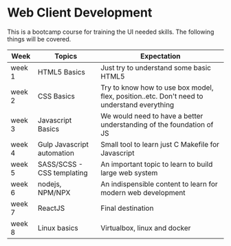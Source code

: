 # Web Client Development

This is a bootcamp course for training the UI needed skills. The following things will be covered.

|Week|Topics|Expectation  |
|----|------|-----------  |
|week 1| HTML5 Basics| Just try to understand some basic HTML5 |
|week 2| CSS Basics  | Try to know how to use box model, flex, position..etc. Don't need to understand everything |
|week 3| Javascript Basics| We would need to have a better understanding of the foundation of JS |
|week 4| Gulp Javascript automation| Small tool to learn just C Makefile for Javascript |
|week 5| SASS/SCSS - CSS templating| An important topic to learn to build large web system |
|week 6| nodejs, NPM/NPX| An indispensible content to learn for modern web development |
|week 7| ReactJS | Final destination |
|week 8| Linux basics| Virtualbox, linux and docker | 
